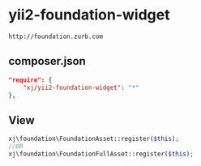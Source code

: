 # yii2-foundation-widget
```
http://foundation.zurb.com
```

composer.json
-----
```json
"require": {
    "xj/yii2-foundation-widget": "*"
},
```

View
---
```php
xj\foundation\FoundationAsset::register($this);
//OR
xj\foundation\FoundationFullAsset::register($this);
```

